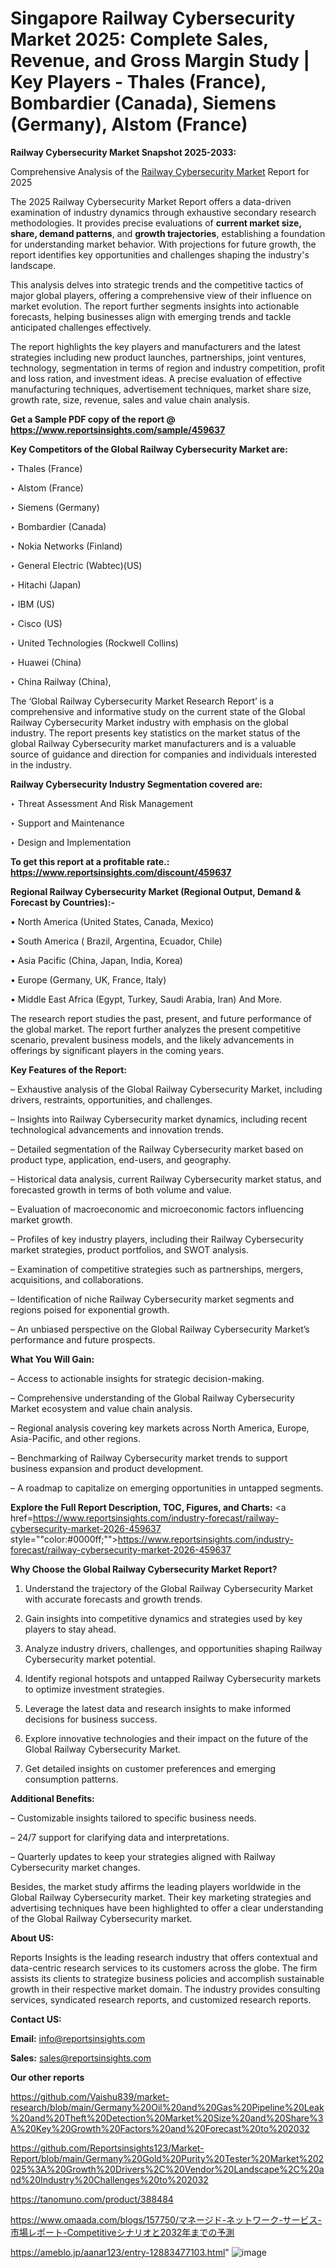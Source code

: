 # Singapore Railway Cybersecurity Market 2025: Complete Sales, Revenue, and Gross Margin Study | Key Players - Thales (France), Bombardier (Canada), Siemens (Germany), Alstom (France)

<strong>Railway Cybersecurity Market Snapshot 2025-2033:</strong>

Comprehensive Analysis of the <a href=https://www.reportsinsights.com/sample/459637>Railway Cybersecurity Market</a> Report for 2025

The 2025 Railway Cybersecurity Market Report offers a data-driven examination of industry dynamics through exhaustive secondary research methodologies. It provides precise evaluations of <strong>current market size, share, demand patterns</strong>, and <strong>growth trajectories</strong>, establishing a foundation for understanding market behavior. With projections for future growth, the report identifies key opportunities and challenges shaping the industry's landscape.

This analysis delves into strategic trends and the competitive tactics of major global players, offering a comprehensive view of their influence on market evolution. The report further segments insights into actionable forecasts, helping businesses align with emerging trends and tackle anticipated challenges effectively.

The report highlights the key players and manufacturers and the latest strategies including new product launches, partnerships, joint ventures, technology, segmentation in terms of region and industry competition, profit and loss ration, and investment ideas. A precise evaluation of effective manufacturing techniques, advertisement techniques, market share size, growth rate, size, revenue, sales and value chain analysis.

<strong>Get a Sample PDF copy of the report @ <a href=https://www.reportsinsights.com/sample/459637 style=color:#0000ff;>https://www.reportsinsights.com/sample/459637</a></strong>

<strong>Key Competitors of the Global Railway Cybersecurity Market are:</strong>

‣ Thales (France)

‣ Alstom (France)

‣ Siemens (Germany)

‣ Bombardier (Canada)

‣ Nokia Networks (Finland)

‣ General Electric (Wabtec)(US)

‣ Hitachi (Japan)

‣ IBM (US)

‣ Cisco (US)

‣ United Technologies (Rockwell Collins)

‣ Huawei (China)

‣ China Railway (China),

The ‘Global Railway Cybersecurity Market Research Report’ is a comprehensive and informative study on the current state of the Global Railway Cybersecurity Market industry with emphasis on the global industry. The report presents key statistics on the market status of the global Railway Cybersecurity market manufacturers and is a valuable source of guidance and direction for companies and individuals interested in the industry.

<strong>Railway Cybersecurity Industry Segmentation covered are:</strong>

‣ Threat Assessment And Risk Management

‣ Support and Maintenance

‣ Design and Implementation

<strong>To get this report at a profitable rate.: <a href=https://www.reportsinsights.com/discount/459637 style=color:#0000ff;>https://www.reportsinsights.com/discount/459637</a></strong>

<strong>Regional Railway Cybersecurity Market (Regional Output, Demand &amp; Forecast by Countries):-</strong>

• North America (United States, Canada, Mexico)

• South America ( Brazil, Argentina, Ecuador, Chile)

• Asia Pacific (China, Japan, India, Korea)

• Europe (Germany, UK, France, Italy)

• Middle East Africa (Egypt, Turkey, Saudi Arabia, Iran) And More.

The research report studies the past, present, and future performance of the global market. The report further analyzes the present competitive scenario, prevalent business models, and the likely advancements in offerings by significant players in the coming years.

<strong>Key Features of the Report:</strong>

– Exhaustive analysis of the Global Railway Cybersecurity Market, including drivers, restraints, opportunities, and challenges.

– Insights into Railway Cybersecurity market dynamics, including recent technological advancements and innovation trends.

– Detailed segmentation of the Railway Cybersecurity market based on product type, application, end-users, and geography.

– Historical data analysis, current Railway Cybersecurity market status, and forecasted growth in terms of both volume and value.

– Evaluation of macroeconomic and microeconomic factors influencing market growth.

– Profiles of key industry players, including their Railway Cybersecurity market strategies, product portfolios, and SWOT analysis.

– Examination of competitive strategies such as partnerships, mergers, acquisitions, and collaborations.

– Identification of niche Railway Cybersecurity market segments and regions poised for exponential growth.

– An unbiased perspective on the Global Railway Cybersecurity Market’s performance and future prospects.

<strong>What You Will Gain:</strong>

– Access to actionable insights for strategic decision-making.

– Comprehensive understanding of the Global Railway Cybersecurity Market ecosystem and value chain analysis.

– Regional analysis covering key markets across North America, Europe, Asia-Pacific, and other regions.

– Benchmarking of Railway Cybersecurity market trends to support business expansion and product development.

– A roadmap to capitalize on emerging opportunities in untapped segments.

<strong>Explore the Full Report Description, TOC, Figures, and Charts:</strong>
<a href=https://www.reportsinsights.com/industry-forecast/railway-cybersecurity-market-2026-459637 style=""color:#0000ff;"">https://www.reportsinsights.com/industry-forecast/railway-cybersecurity-market-2026-459637</a>

<strong>Why Choose the Global Railway Cybersecurity Market Report?</strong>

1. Understand the trajectory of the Global Railway Cybersecurity Market with accurate forecasts and growth trends.

2. Gain insights into competitive dynamics and strategies used by key players to stay ahead.

3. Analyze industry drivers, challenges, and opportunities shaping Railway Cybersecurity market potential.

4. Identify regional hotspots and untapped Railway Cybersecurity markets to optimize investment strategies.

5. Leverage the latest data and research insights to make informed decisions for business success.

6. Explore innovative technologies and their impact on the future of the Global Railway Cybersecurity Market.

7. Get detailed insights on customer preferences and emerging consumption patterns.

<strong>Additional Benefits:</strong>

– Customizable insights tailored to specific business needs.

– 24/7 support for clarifying data and interpretations.

– Quarterly updates to keep your strategies aligned with Railway Cybersecurity market changes.

Besides, the market study affirms the leading players worldwide in the Global Railway Cybersecurity market. Their key marketing strategies and advertising techniques have been highlighted to offer a clear understanding of the Global Railway Cybersecurity market.

<strong><strong>About US</strong>:</strong>

Reports Insights is the leading research industry that offers contextual and data-centric research services to its customers across the globe. The firm assists its clients to strategize business policies and accomplish sustainable growth in their respective market domain. The industry provides consulting services, syndicated research reports, and customized research reports.

<strong>Contact US:</strong>

<p class=><b>Email:</b> <a href=mailto:info@reportsinsights.com>info@reportsinsights.com</a></p>
<p class=><b>Sales:</b> <a href=mailto:sales@reportsinsights.com>sales@reportsinsights.com</a></p>

<strong>Our other reports</strong>

<a href=https://github.com/Vaishu839/market-research/blob/main/Germany%20Oil%20and%20Gas%20Pipeline%20Leak%20and%20Theft%20Detection%20Market%20Size%20and%20Share%3A%20Key%20Growth%20Factors%20and%20Forecast%20to%202032>https://github.com/Vaishu839/market-research/blob/main/Germany%20Oil%20and%20Gas%20Pipeline%20Leak%20and%20Theft%20Detection%20Market%20Size%20and%20Share%3A%20Key%20Growth%20Factors%20and%20Forecast%20to%202032</a>

<a href=https://github.com/Reportsinsights123/Market-Report/blob/main/Germany%20Gold%20Purity%20Tester%20Market%202025%3A%20Growth%20Drivers%2C%20Vendor%20Landscape%2C%20and%20Industry%20Challenges%20to%202032>https://github.com/Reportsinsights123/Market-Report/blob/main/Germany%20Gold%20Purity%20Tester%20Market%202025%3A%20Growth%20Drivers%2C%20Vendor%20Landscape%2C%20and%20Industry%20Challenges%20to%202032</a>

<a href=https://tanomuno.com/product/388484>https://tanomuno.com/product/388484</a>

<a href=https://www.omaada.com/blogs/157750/マネージド-ネットワーク-サービス-市場レポート-Competitiveシナリオと2032年までの予測>https://www.omaada.com/blogs/157750/マネージド-ネットワーク-サービス-市場レポート-Competitiveシナリオと2032年までの予測</a>

<a href=https://ameblo.jp/aanar123/entry-12883477103.html>https://ameblo.jp/aanar123/entry-12883477103.html</a>"
![image](https://github.com/user-attachments/assets/6a8a1cb5-af83-4065-b8b0-d1a0869f6e75)
